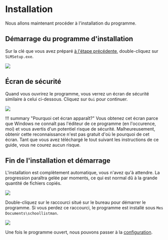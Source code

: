 # Installation

Nous allons maintenant procéder à l'installation du programme.

## Démarrage du programme d'installation

Sur la clé que vous avez préparé [à l'étape précédente](http://localhost:8000/fr/preparation/#preparer-la-cle-usb), double-cliquez sur `SLMSetup.exe`.

![](/img/explorer-4.png)

## Écran de sécurité

Quand vous ouvrirez le programme, vous verrez un écran de sécurité similaire à celui ci-dessous. Cliquez sur `Oui` pour continuer.

![](/img/consent-1.png)

!!! summary "Pourquoi cet écran apparaît?"
    Vous obtenez cet écran parce que Windows ne connaît pas l'éditeur de ce programme (en l'occurence, moi) et vous avertis d'un potentiel risque de sécurité. Malheureusement, obtenir cette reconnaissance n'est pas gratuit d'où le pourquoi de cet écran. Tant que vous avez téléchargé le tout suivant les instructions de ce guide, vous ne courez aucun risque.

## Fin de l'installation et démarrage

L'installation est complètement automatique, vous n'avez qu'à attendre. La progression paraîtra gelée par moments, ce qui est normal dû à la grande quantité de fichiers copiés.

![](/img/SLMSetup-1.png)

Double-cliquez sur le raccourci situé sur le bureau pour démarrer le programme. Si vous perdez ce raccourci, le programme est installé sous `Mes Documents\schoollistman`.

![](/img/desktop-1.png)

Une fois le programme ouvert, nous pouvons passer à la [configuration](configuration).